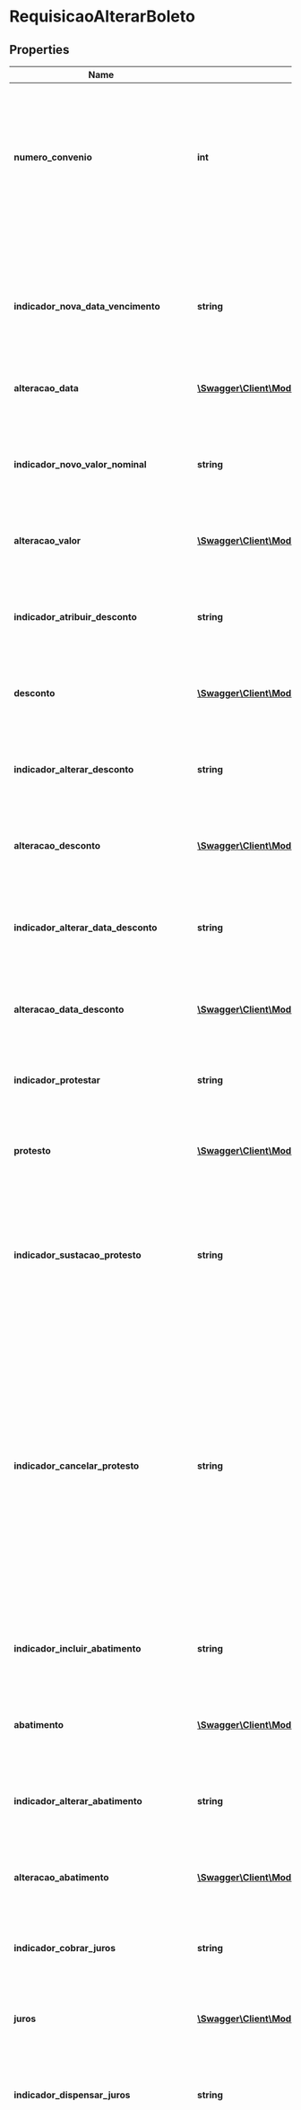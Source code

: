 # RequisicaoAlterarBoleto

## Properties
Name | Type | Description | Notes
------------ | ------------- | ------------- | -------------
**numero_convenio** | **int** | Identificador determinado pelo sistema de boleto bancário para fornecer a emissão e liquidação do boleto e, portanto, usado para creditar o Beneficiário. | [optional] 
**indicador_nova_data_vencimento** | **string** | Indica a intenção de atribuir nova data de vencimento ao boleto. Valores a informar: \&quot;S\&quot; -&gt; Sim, desejo alterar \&quot;N\&quot; -&gt; Não, não desejo alterar | 
**alteracao_data** | [**\Swagger\Client\ModelBoletoBB\AlteracaoData**](AlteracaoData.md) |  | [optional] 
**indicador_novo_valor_nominal** | **string** | Indica a intenção de alterar valor nominal do boleto. Valores a informar: \&quot;S\&quot; -&gt; Sim, desejo alterar \&quot;N\&quot; -&gt; Não, não desejo alterar | 
**alteracao_valor** | [**\Swagger\Client\ModelBoletoBB\AlterarValorNominal**](AlterarValorNominal.md) |  | [optional] 
**indicador_atribuir_desconto** | **string** | Indica a intenção de atribuir desconto ao boleto. Valores a informar: \&quot;S\&quot; -&gt; Sim, desejo alterar \&quot;N\&quot; -&gt; Não, não desejo alterar | 
**desconto** | [**\Swagger\Client\ModelBoletoBB\Desconto**](Desconto.md) |  | [optional] 
**indicador_alterar_desconto** | **string** | Indica a intenção de alterar desconto do boleto. Valores a informar: \&quot;S\&quot; -&gt; Sim, desejo alterar \&quot;N\&quot; -&gt; Não, não desejo alterar | 
**alteracao_desconto** | [**\Swagger\Client\ModelBoletoBB\AlteracaoDesconto**](AlteracaoDesconto.md) |  | [optional] 
**indicador_alterar_data_desconto** | **string** | Indica a intenção de alterar a data do desconto do boleto. Valores a informar: \&quot;S\&quot; -&gt; Sim, desejo alterar \&quot;N\&quot; -&gt; Não, não desejo alterar | 
**alteracao_data_desconto** | [**\Swagger\Client\ModelBoletoBB\AlteracaoDataDesconto**](AlteracaoDataDesconto.md) |  | [optional] 
**indicador_protestar** | **string** | Indica a intenção de protestar o boleto. Valores a informar: \&quot;S\&quot; -&gt; Sim, desejo alterar \&quot;N\&quot; -&gt; Não, não desejo alterar | 
**protesto** | [**\Swagger\Client\ModelBoletoBB\Protesto**](Protesto.md) |  | [optional] 
**indicador_sustacao_protesto** | **string** | Indica a intenção de sustar/cancelar um comando de protesto do boleto que já tenha sido processado pelo Banco. Valores a informar: \&quot;S\&quot; -&gt; Sim, desejo alterar \&quot;N\&quot; -&gt; Não, não desejo alterar. | 
**indicador_cancelar_protesto** | **string** | Deve ser utilizada para cancelar uma instrução de protesto enviada ao Banco na mesma data ou que ainda não tenha sido processada pelo Banco. Valores a informar: \&quot;S\&quot; -&gt; Sim, desejo alterar \&quot;N\&quot; -&gt; Não, não desejo alterar | 
**indicador_incluir_abatimento** | **string** | Indica a intenção de incluir abatimento no boleto. Valores a informar: \&quot;S\&quot; -&gt; Sim, desejo alterar \&quot;N\&quot; -&gt; Não, não desejo alterar | 
**abatimento** | [**\Swagger\Client\ModelBoletoBB\Abatimento**](Abatimento.md) |  | [optional] 
**indicador_alterar_abatimento** | **string** | Indica a intenção de alterar o valor do abatimento no boleto. Domínio: \&quot;S\&quot; -&gt; Sim, desejo alterar \&quot;N\&quot; -&gt; Não, não desejo alterar | 
**alteracao_abatimento** | [**\Swagger\Client\ModelBoletoBB\AlteracaoAbatimento**](AlteracaoAbatimento.md) |  | [optional] 
**indicador_cobrar_juros** | **string** | Indica a intenção de cobrar juros no boleto. Valores a informar: \&quot;S\&quot; -&gt; Sim, desejo alterar \&quot;N\&quot; -&gt; Não, não desejo alterar | 
**juros** | [**\Swagger\Client\ModelBoletoBB\Juros**](Juros.md) |  | [optional] 
**indicador_dispensar_juros** | **string** | Indica a intenção de dispensar juros no boleto. Valores a informar: \&quot;S\&quot; -&gt; Sim, desejo alterar \&quot;N\&quot; -&gt; Não, não desejo alterar | 
**indicador_cobrar_multa** | **string** | Indica a intenção de cobrar multa no boleto. Valores a informar: \&quot;S\&quot; -&gt; Sim, desejo alterar \&quot;N\&quot; -&gt; Não, não desejo alterar | 
**multa** | [**\Swagger\Client\ModelBoletoBB\Multa**](Multa.md) |  | [optional] 
**indicador_dispensar_multa** | **string** | Indica a intenção de dispensar cobrança de multa no boleto. Valores a informar: \&quot;S\&quot; -&gt; Sim, desejo alterar \&quot;N\&quot; -&gt; Não, não desejo alterar | 
**indicador_negativar** | **string** | Indica a intenção de negativar ou cancelar negativação boleto. (Inclusão ou Cancelamento) Valores a informar: \&quot;S\&quot; -&gt; Sim, desejo alterar \&quot;N\&quot; -&gt; Não, não desejo alterar | 
**negativacao** | [**\Swagger\Client\ModelBoletoBB\Negativacao**](Negativacao.md) |  | [optional] 
**indicador_alterar_seu_numero** | **string** | Indica a intenção de alterar Seu Numero no boleto. Valores a informar: \&quot;S\&quot; -&gt; Sim, desejo alterar \&quot;N\&quot; -&gt; Não, não desejo alterar | 
**alteracao_seu_numero** | [**\Swagger\Client\ModelBoletoBB\AlteracaoSeuNumero**](AlteracaoSeuNumero.md) |  | [optional] 
**indicador_alterar_endereco_pagador** | **string** | Indica a intenção de alterar endereço do Pagador no boleto. Valores a informar: \&quot;S\&quot; -&gt; Sim, desejo alterar \&quot;N\&quot; -&gt; Não, não desejo alterar | 
**alteracao_endereco** | [**\Swagger\Client\ModelBoletoBB\AlteracaoEndereco**](AlteracaoEndereco.md) |  | [optional] 
**indicador_alterar_prazo_boleto_vencido** | **string** | Indica a intenção de prazo de aceite de boleto vencido. Valores a informar: \&quot;S\&quot; -&gt; Sim, desejo alterar \&quot;N\&quot; -&gt; Não, não desejo alterar | 
**alteracao_prazo** | [**\Swagger\Client\ModelBoletoBB\AlteracaoPrazo**](AlteracaoPrazo.md) |  | [optional] 

[[Back to Model list]](../../README.md#documentation-for-models) [[Back to API list]](../../README.md#documentation-for-api-endpoints) [[Back to README]](../../README.md)

